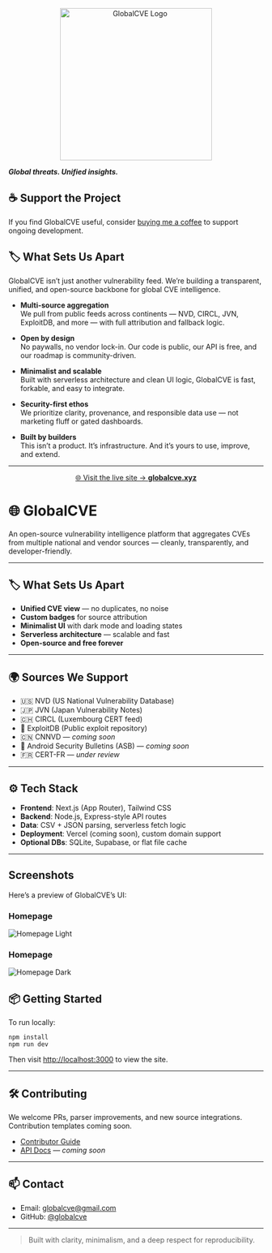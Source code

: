 <p align="center">
  <img src="docs/assets/globalCVE_V2.png" alt="GlobalCVE Logo" width="300"/>
</p>


**_Global threats. Unified insights._**
## ☕ Support the Project

If you find GlobalCVE useful, consider [buying me a coffee](https://www.buymeacoffee.com/globalcve) to support ongoing development.

## 🏷️ What Sets Us Apart

GlobalCVE isn’t just another vulnerability feed. We’re building a transparent, unified, and open-source backbone for global CVE intelligence.

- **Multi-source aggregation**  
  We pull from public feeds across continents — NVD, CIRCL, JVN, ExploitDB, and more — with full attribution and fallback logic.

- **Open by design**  
  No paywalls, no vendor lock-in. Our code is public, our API is free, and our roadmap is community-driven.

- **Minimalist and scalable**  
  Built with serverless architecture and clean UI logic, GlobalCVE is fast, forkable, and easy to integrate.

- **Security-first ethos**  
  We prioritize clarity, provenance, and responsible data use — not marketing fluff or gated dashboards.

- **Built by builders**  
  This isn’t a product. It’s infrastructure. And it’s yours to use, improve, and extend.

---

<p align="center">
  <a href="https://globalcve.xyz" target="_blank">
    🌐 Visit the live site → <strong>globalcve.xyz</strong>
  </a>
</p>


# 🌐 GlobalCVE



An open-source vulnerability intelligence platform that aggregates CVEs from multiple national and vendor sources — cleanly, transparently, and developer-friendly.

---

## 🏷️ What Sets Us Apart

- **Unified CVE view** — no duplicates, no noise  
- **Custom badges** for source attribution  
- **Minimalist UI** with dark mode and loading states  
- **Serverless architecture** — scalable and fast  
- **Open-source and free forever**

---

## 🌍 Sources We Support

- 🇺🇸 NVD (US National Vulnerability Database)  
- 🇯🇵 JVN (Japan Vulnerability Notes)  
- 🇨🇭 CIRCL (Luxembourg CERT feed)  
- 🧨 ExploitDB (Public exploit repository)  
- 🇨🇳 CNNVD — *coming soon*  
- 🤖 Android Security Bulletins (ASB) — *coming soon*  
- 🇫🇷 CERT-FR — *under review*

---

## ⚙️ Tech Stack

- **Frontend**: Next.js (App Router), Tailwind CSS  
- **Backend**: Node.js, Express-style API routes  
- **Data**: CSV + JSON parsing, serverless fetch logic  
- **Deployment**: Vercel (coming soon), custom domain support  
- **Optional DBs**: SQLite, Supabase, or flat file cache

---
## Screenshots

Here’s a preview of GlobalCVE’s UI:

### Homepage 
![Homepage Light](screenshots/homepage1.png)

### Homepage 
![Homepage Dark](screenshots/homepage2.png)


## 📦 Getting Started

To run locally:

    npm install
    npm run dev

Then visit [http://localhost:3000](http://localhost:3000) to view the site.

---

## 🛠️ Contributing

We welcome PRs, parser improvements, and new source integrations.  
Contribution templates coming soon.

- [Contributor Guide](docs/contributing.md) 
- [API Docs](docs/index.md) — *coming soon*

---

## 📫 Contact

- Email: [globalcve@gmail.com](mailto:globalcve@gmail.com)  
- GitHub: [@globalcve](https://github.com/globalcve)

---

> Built with clarity, minimalism, and a deep respect for reproducibility.
